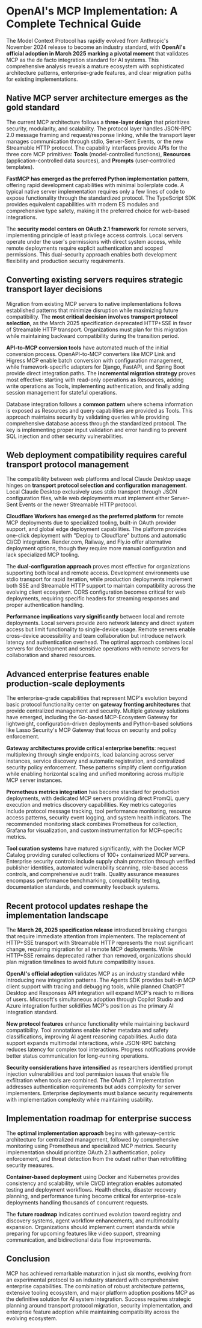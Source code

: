 # OpenAI's MCP Implementation: A Complete Technical Guide

The Model Context Protocol has rapidly evolved from Anthropic's November 2024 release to become an industry standard, with **OpenAI's official adoption in March 2025 marking a pivotal moment** that validates MCP as the de facto integration standard for AI systems. This comprehensive analysis reveals a mature ecosystem with sophisticated architecture patterns, enterprise-grade features, and clear migration paths for existing implementations.

## Native MCP server architecture emerges as the gold standard

The current MCP architecture follows a **three-layer design** that prioritizes security, modularity, and scalability. The protocol layer handles JSON-RPC 2.0 message framing and request/response linking, while the transport layer manages communication through stdio, Server-Sent Events, or the new Streamable HTTP protocol. The capability interfaces provide APIs for the three core MCP primitives: **Tools** (model-controlled functions), **Resources** (application-controlled data sources), and **Prompts** (user-controlled templates).

**FastMCP has emerged as the preferred Python implementation pattern**, offering rapid development capabilities with minimal boilerplate code. A typical native server implementation requires only a few lines of code to expose functionality through the standardized protocol. The TypeScript SDK provides equivalent capabilities with modern ES modules and comprehensive type safety, making it the preferred choice for web-based integrations.

The **security model centers on OAuth 2.1 framework** for remote servers, implementing principle of least privilege access controls. Local servers operate under the user's permissions with direct system access, while remote deployments require explicit authentication and scoped permissions. This dual-security approach enables both development flexibility and production security requirements.

## Converting existing servers requires strategic transport layer decisions

Migration from existing MCP servers to native implementations follows established patterns that minimize disruption while maximizing future compatibility. The **most critical decision involves transport protocol selection**, as the March 2025 specification deprecated HTTP+SSE in favor of Streamable HTTP transport. Organizations must plan for this migration while maintaining backward compatibility during the transition period.

**API-to-MCP conversion tools** have automated much of the initial conversion process. OpenAPI-to-MCP converters like MCP Link and Higress MCP enable batch conversion with configuration management, while framework-specific adapters for Django, FastAPI, and Spring Boot provide direct integration paths. The **incremental migration strategy** proves most effective: starting with read-only operations as Resources, adding write operations as Tools, implementing authentication, and finally adding session management for stateful operations.

Database integration follows a **common pattern** where schema information is exposed as Resources and query capabilities are provided as Tools. This approach maintains security by validating queries while providing comprehensive database access through the standardized protocol. The key is implementing proper input validation and error handling to prevent SQL injection and other security vulnerabilities.

## Web deployment compatibility requires careful transport protocol management

The compatibility between web platforms and local Claude Desktop usage hinges on **transport protocol selection and configuration management**. Local Claude Desktop exclusively uses stdio transport through JSON configuration files, while web deployments must implement either Server-Sent Events or the newer Streamable HTTP protocol.

**Cloudflare Workers has emerged as the preferred platform** for remote MCP deployments due to specialized tooling, built-in OAuth provider support, and global edge deployment capabilities. The platform provides one-click deployment with "Deploy to Cloudflare" buttons and automatic CI/CD integration. Render.com, Railway, and Fly.io offer alternative deployment options, though they require more manual configuration and lack specialized MCP tooling.

The **dual-configuration approach** proves most effective for organizations supporting both local and remote access. Development environments use stdio transport for rapid iteration, while production deployments implement both SSE and Streamable HTTP support to maintain compatibility across the evolving client ecosystem. CORS configuration becomes critical for web deployments, requiring specific headers for streaming responses and proper authentication handling.

**Performance implications vary significantly** between local and remote deployments. Local servers provide zero network latency and direct system access but limit functionality to single-device usage. Remote servers enable cross-device accessibility and team collaboration but introduce network latency and authentication overhead. The optimal approach combines local servers for development and sensitive operations with remote servers for collaboration and shared resources.

## Advanced enterprise features enable production-scale deployments

The enterprise-grade capabilities that represent MCP's evolution beyond basic protocol functionality center on **gateway fronting architectures** that provide centralized management and security. Multiple gateway solutions have emerged, including the Go-based MCP-Ecosystem Gateway for lightweight, configuration-driven deployments and Python-based solutions like Lasso Security's MCP Gateway that focus on security and policy enforcement.

**Gateway architectures provide critical enterprise benefits**: request multiplexing through single endpoints, load balancing across server instances, service discovery and automatic registration, and centralized security policy enforcement. These patterns simplify client configuration while enabling horizontal scaling and unified monitoring across multiple MCP server instances.

**Prometheus metrics integration** has become standard for production deployments, with dedicated MCP servers providing direct PromQL query execution and metrics discovery capabilities. Key metrics categories include protocol message tracking, tool performance monitoring, resource access patterns, security event logging, and system health indicators. The recommended monitoring stack combines Prometheus for collection, Grafana for visualization, and custom instrumentation for MCP-specific metrics.

**Tool curation systems** have matured significantly, with the Docker MCP Catalog providing curated collections of 100+ containerized MCP servers. Enterprise security controls include supply chain protection through verified publisher identities, automated vulnerability scanning, role-based access controls, and comprehensive audit trails. Quality assurance measures encompass performance benchmarking, compatibility testing, documentation standards, and community feedback systems.

## Recent protocol updates reshape the implementation landscape

The **March 26, 2025 specification release** introduced breaking changes that require immediate attention from implementers. The replacement of HTTP+SSE transport with Streamable HTTP represents the most significant change, requiring migration for all remote MCP deployments. While HTTP+SSE remains deprecated rather than removed, organizations should plan migration timelines to avoid future compatibility issues.

**OpenAI's official adoption** validates MCP as an industry standard while introducing new integration patterns. The Agents SDK provides built-in MCP client support with tracing and debugging tools, while planned ChatGPT Desktop and Responses API integration will expand MCP's reach to millions of users. Microsoft's simultaneous adoption through Copilot Studio and Azure integration further solidifies MCP's position as the primary AI integration standard.

**New protocol features** enhance functionality while maintaining backward compatibility. Tool annotations enable richer metadata and safety classifications, improving AI agent reasoning capabilities. Audio data support expands multimodal interactions, while JSON-RPC batching reduces latency for complex tool interactions. Progress notifications provide better status communication for long-running operations.

**Security considerations have intensified** as researchers identified prompt injection vulnerabilities and tool permission issues that enable file exfiltration when tools are combined. The OAuth 2.1 implementation addresses authentication requirements but adds complexity for server implementers. Enterprise deployments must balance security requirements with implementation complexity while maintaining usability.

## Implementation roadmap for enterprise success

The **optimal implementation approach** begins with gateway-centric architecture for centralized management, followed by comprehensive monitoring using Prometheus and specialized MCP metrics. Security implementation should prioritize OAuth 2.1 authentication, policy enforcement, and threat detection from the outset rather than retrofitting security measures.

**Container-based deployment** using Docker and Kubernetes provides consistency and scalability, while CI/CD integration enables automated testing and deployment workflows. Health checks, disaster recovery planning, and performance tuning become critical for enterprise-scale deployments handling thousands of concurrent requests.

The **future roadmap** indicates continued evolution toward registry and discovery systems, agent workflow enhancements, and multimodality expansion. Organizations should implement current standards while preparing for upcoming features like video support, streaming communication, and bidirectional data flow improvements.

## Conclusion

MCP has achieved remarkable maturation in just six months, evolving from an experimental protocol to an industry standard with comprehensive enterprise capabilities. The combination of robust architecture patterns, extensive tooling ecosystem, and major platform adoption positions MCP as the definitive solution for AI system integration. Success requires strategic planning around transport protocol migration, security implementation, and enterprise feature adoption while maintaining compatibility across the evolving ecosystem.